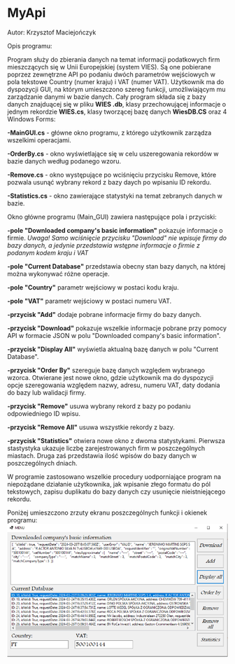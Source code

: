 # MyApi

Autor: Krzysztof Maciejończyk

Opis programu:

Program służy do zbierania danych na temat informacji podatkowych firm mieszczących się w Unii Europejskiej (system VIES). Są one pobierane poprzez zewnętrzne API po podaniu dwóch parametrów wejściowych w pola tekstowe Country (numer kraju) i VAT (numer VAT). Użytkownik ma do dyspozycji GUI, na którym umieszczono szereg funkcji, umożliwiającym mu zarządzanie danymi w bazie danych. Cały program składa się z bazy danych znajduącej się w pliku **WIES .db**, klasy przechowującej informacje o jednym rekordzie **WIES.cs**, klasy tworzącej bazę danych **WiesDB.CS** oraz 4 Windows Forms:

**-MainGUI.cs** - główne okno programu, z którego użytkownik zarządza wszelkimi operacjami.

**-OrderBy.cs** - okno wyświetlające się w celu uszeregowania rekordów w bazie danych według podanego wzoru.

**-Remove.cs** - okno występujące po wciśnięciu przycisku Remove, które pozwala usunąć wybrany rekord z bazy daych po wpisaniu ID rekordu.

**-Statistics.cs** - okno zawierające statystyki na temat zebranych danych w bazie.

Okno główne programu (Main_GUI) zawiera następujące pola i przyciski:

**-pole "Downloaded company's basic information"** pokazuje informacje o firmie. _Uwaga! Samo wciśnięcie przycisku "Download" nie wpisuje firmy do bazy danych, a jedynie przedstawia wstępne informacje o firmie z podanym kodem kraju i VAT_

**-pole "Current Database"** przedstawia obecny stan bazy danych, na której można wykonywać różne operacje.

**-pole "Country"** parametr wejściowy w postaci kodu kraju.

**-pole "VAT"** parametr wejściowy w postaci numeru VAT.

**-przycisk "Add"** dodaje pobrane informacje firmy do bazy danych.

**-przycisk "Download"** pokazuje wszelkie informacje pobrane przy pomocy API w formacie JSON w polu "Downloaded company's basic information".

**-przycisk "Display All"** wyświetla aktualną bazę danych w polu "Current Database".

**-przycisk "Order By"** szereguje bazę danych względem wybranego wzorca. Otwierane jest nowe okno, gdzie użytkownik ma do dyspozycji opcje szeregowania względem nazwy, adresu, numeru VAT, daty dodania do bazy lub walidacji firmy.

**-przycisk "Remove"** usuwa wybrany rekord z bazy po podaniu odpowiedniego ID wpisu.

**-przycisk "Remove All"** usuwa wszystkie rekordy z bazy.

**-przycisk "Statistics"** otwiera nowe okno z dwoma statystykami. Pierwsza stastystyka ukazuje liczbę zarejestrowanych firm w poszczególnych miastach. Druga zaś przedstawia ilość wpisów do bazy danych w poszczególnych dniach.

W programie zastosowano wszelkie procedury uodporniające program na niepożądane działanie użytkownika, jak wpisanie złego formatu do pól tekstowych, zapisu duplikatu do bazy danych czy usunięcie nieistniejącego rekordu.

Poniżej umieszczono zrzuty ekranu poszczególnych funkcji i okienek programu:
![Main window of the program](MyApi/Images/MainGUI.PNG)
